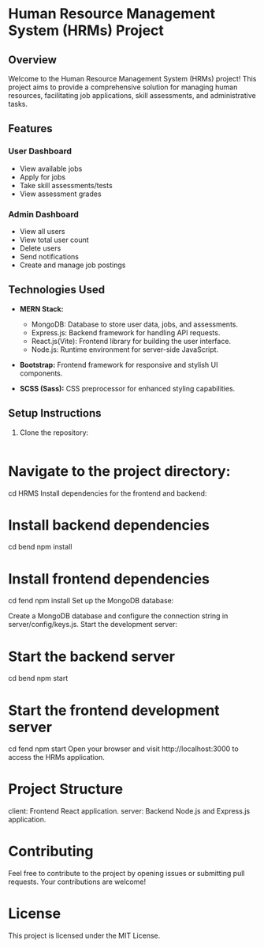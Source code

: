 # Human Resource Management System (HRMs) Project

## Overview

Welcome to the Human Resource Management System (HRMs) project! This project aims to provide a comprehensive solution for managing human resources, facilitating job applications, skill assessments, and administrative tasks.

## Features

### User Dashboard
- View available jobs
- Apply for jobs
- Take skill assessments/tests
- View assessment grades

### Admin Dashboard
- View all users
- View total user count
- Delete users
- Send notifications
- Create and manage job postings

## Technologies Used

- **MERN Stack:**
  - MongoDB: Database to store user data, jobs, and assessments.
  - Express.js: Backend framework for handling API requests.
  - React.js(Vite): Frontend library for building the user interface.
  - Node.js: Runtime environment for server-side JavaScript.

- **Bootstrap:** Frontend framework for responsive and stylish UI components.

- **SCSS (Sass):** CSS preprocessor for enhanced styling capabilities.

## Setup Instructions

1. Clone the repository:
   ```bash


# Navigate to the project directory:

cd HRMS
Install dependencies for the frontend and backend:


# Install backend dependencies
cd bend
npm install

# Install frontend dependencies
cd fend
npm install
Set up the MongoDB database:

Create a MongoDB database and configure the connection string in server/config/keys.js.
Start the development server:


# Start the backend server
cd bend
npm start

# Start the frontend development server
cd fend
npm start
Open your browser and visit http://localhost:3000 to access the HRMs application.

# Project Structure
client: Frontend React application.
server: Backend Node.js and Express.js application.

# Contributing
Feel free to contribute to the project by opening issues or submitting pull requests. Your contributions are welcome!

# License
This project is licensed under the MIT License.
